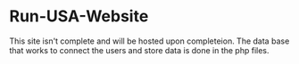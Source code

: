 # Run-USA-Website 
This site isn't complete and will be hosted upon completeion. The data base that works to connect the users and store data is done in the php files.
